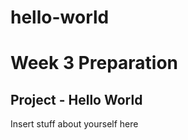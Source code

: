 # hello-world
<h1>Week 3 Preparation</h1> 
  <h2>Project - Hello World</h2>
    <p>Insert stuff about yourself here</p>

